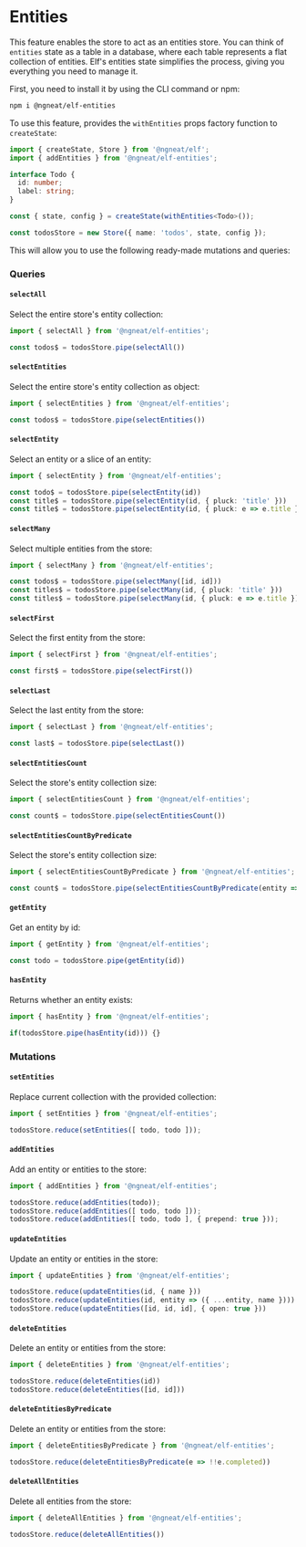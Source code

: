 # Entities

This feature enables the store to act as an entities store. You can think of `entities` state as a table in a database, where each table represents a flat collection of entities. Elf's entities state simplifies the process, giving you everything you need to manage it.

First, you need to install it by using the CLI command or npm:

```bash
npm i @ngneat/elf-entities
```

To use this feature, provides the `withEntities` props factory function to `createState`:

```ts
import { createState, Store } from '@ngneat/elf';
import { addEntities } from '@ngneat/elf-entities';

interface Todo {
  id: number;
  label: string;
}

const { state, config } = createState(withEntities<Todo>());

const todosStore = new Store({ name: 'todos', state, config });
```

This will allow you to use the following ready-made mutations and queries:

### Queries

#### `selectAll`

Select the entire store's entity collection:

```ts
import { selectAll } from '@ngneat/elf-entities';

const todos$ = todosStore.pipe(selectAll())
```

#### `selectEntities`

Select the entire store's entity collection as object:

```ts
import { selectEntities } from '@ngneat/elf-entities';

const todos$ = todosStore.pipe(selectEntities())
```

#### `selectEntity`

Select an entity or a slice of an entity:

```ts
import { selectEntity } from '@ngneat/elf-entities';

const todo$ = todosStore.pipe(selectEntity(id))
const title$ = todosStore.pipe(selectEntity(id, { pluck: 'title' }))
const title$ = todosStore.pipe(selectEntity(id, { pluck: e => e.title }))
```

#### `selectMany`

Select multiple entities from the store:

```ts
import { selectMany } from '@ngneat/elf-entities';

const todos$ = todosStore.pipe(selectMany([id, id]))
const titles$ = todosStore.pipe(selectMany(id, { pluck: 'title' }))
const titles$ = todosStore.pipe(selectMany(id, { pluck: e => e.title }))
```

#### `selectFirst`

Select the first entity from the store:

```ts
import { selectFirst } from '@ngneat/elf-entities';

const first$ = todosStore.pipe(selectFirst())
```

#### `selectLast`

Select the last entity from the store:

```ts
import { selectLast } from '@ngneat/elf-entities';

const last$ = todosStore.pipe(selectLast())
```

#### `selectEntitiesCount`

Select the store's entity collection size:

```ts
import { selectEntitiesCount } from '@ngneat/elf-entities';

const count$ = todosStore.pipe(selectEntitiesCount())
```

#### `selectEntitiesCountByPredicate`

Select the store's entity collection size:

```ts
import { selectEntitiesCountByPredicate } from '@ngneat/elf-entities';

const count$ = todosStore.pipe(selectEntitiesCountByPredicate(entity => entity.completed))
```

#### `getEntity`

Get an entity by id:

```ts
import { getEntity } from '@ngneat/elf-entities';

const todo = todosStore.pipe(getEntity(id))
```

#### `hasEntity`

Returns whether an entity exists:

```ts
import { hasEntity } from '@ngneat/elf-entities';

if(todosStore.pipe(hasEntity(id))) {}
```

### Mutations

#### `setEntities`

Replace current collection with the provided collection:

```ts
import { setEntities } from '@ngneat/elf-entities';

todosStore.reduce(setEntities([ todo, todo ]));
```

#### `addEntities`

Add an entity or entities to the store:

```ts
import { addEntities } from '@ngneat/elf-entities';

todosStore.reduce(addEntities(todo));
todosStore.reduce(addEntities([ todo, todo ]));
todosStore.reduce(addEntities([ todo, todo ], { prepend: true }));
```

#### `updateEntities`

Update an entity or entities in the store:

```ts
import { updateEntities } from '@ngneat/elf-entities';

todosStore.reduce(updateEntities(id, { name }))
todosStore.reduce(updateEntities(id, entity => ({ ...entity, name })))
todosStore.reduce(updateEntities([id, id, id], { open: true }))
```


#### `deleteEntities`

Delete an entity or entities from the store:

```ts
import { deleteEntities } from '@ngneat/elf-entities';

todosStore.reduce(deleteEntities(id))
todosStore.reduce(deleteEntities([id, id]))
```

#### `deleteEntitiesByPredicate`

Delete an entity or entities from the store:

```ts
import { deleteEntitiesByPredicate } from '@ngneat/elf-entities';

todosStore.reduce(deleteEntitiesByPredicate(e => !!e.completed))
```

#### `deleteAllEntities`

Delete all entities from the store:

```ts
import { deleteAllEntities } from '@ngneat/elf-entities';

todosStore.reduce(deleteAllEntities())
```


